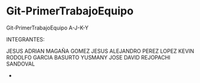 # Git-PrimerTrabajoEquipo
Git-PrimerTrabajoEquipo A-J-K-Y


INTEGRANTES:

JESUS ADRIAN MAGAÑA GOMEZ
JESUS ALEJANDRO PEREZ LOPEZ
KEVIN RODOLFO GARCIA BASURTO
YUSMANY JOSE DAVID REJOPACHI SANDOVAL

-